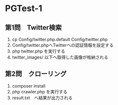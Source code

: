 # PGTest-1

## 第1問　Twitter検索
1. cp Config/twitter.php.default Config/twitter.php
1. Config/twitter.phpへTwitterへの認証情報を設定する
1. php twitter.php を実行する
1. twitter_images/ 以下へ取得した画像が格納される

## 第2問　クローリング
1. composer install
1. php crawler.php を実行する
1. result.txt　へ結果が出力される
 
